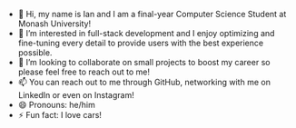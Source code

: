 - 👋 Hi, my name is Ian and I am a final-year Computer Science Student at Monash University!
- 👀 I’m interested in full-stack development and I enjoy optimizing and fine-tuning every detail to provide users with the best experience possible.
- 💞️ I’m looking to collaborate on small projects to boost my career so please feel free to reach out to me!
- 📫 You can reach out to me through GitHub, networking with me on LinkedIn or even on Instagram!
- 😄 Pronouns: he/him
- ⚡ Fun fact: I love cars!

<!---
fuzhanhung218/fuzhanhung218 is a ✨ special ✨ repository because its `README.md` (this file) appears on your GitHub profile.
You can click the Preview link to take a look at your changes.
--->
